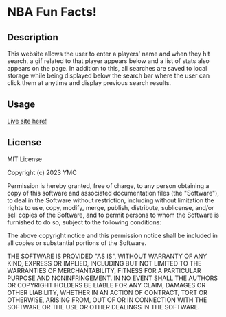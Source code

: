 # NBA Fun Facts!

## Description
This website allows the user to enter a players' name and when they hit search, a gif related to that player appears below and a list of stats also appears on the page. In addition to this, all searches are saved to local storage while being displayed below the search bar where the user can click them at anytime and display previous search results.

## Usage

[Live site here!](https://yc937.github.io/FunNBAFacts/)

## License

MIT License

Copyright (c) 2023 YMC

Permission is hereby granted, free of charge, to any person obtaining a copy
of this software and associated documentation files (the "Software"), to deal
in the Software without restriction, including without limitation the rights
to use, copy, modify, merge, publish, distribute, sublicense, and/or sell
copies of the Software, and to permit persons to whom the Software is
furnished to do so, subject to the following conditions:

The above copyright notice and this permission notice shall be included in all
copies or substantial portions of the Software.

THE SOFTWARE IS PROVIDED "AS IS", WITHOUT WARRANTY OF ANY KIND, EXPRESS OR
IMPLIED, INCLUDING BUT NOT LIMITED TO THE WARRANTIES OF MERCHANTABILITY,
FITNESS FOR A PARTICULAR PURPOSE AND NONINFRINGEMENT. IN NO EVENT SHALL THE
AUTHORS OR COPYRIGHT HOLDERS BE LIABLE FOR ANY CLAIM, DAMAGES OR OTHER
LIABILITY, WHETHER IN AN ACTION OF CONTRACT, TORT OR OTHERWISE, ARISING FROM,
OUT OF OR IN CONNECTION WITH THE SOFTWARE OR THE USE OR OTHER DEALINGS IN THE
SOFTWARE.
